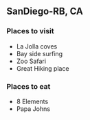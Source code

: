 ## SanDiego-RB, CA

### Places to visit
- La Jolla coves
- Bay side surfing
- Zoo Safari
- Great Hiking place

### Places to eat
- 8 Elements
- Papa Johns
